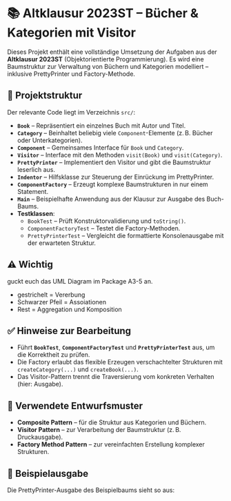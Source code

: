 # 📚 Altklausur 2023ST – Bücher & Kategorien mit Visitor

Dieses Projekt enthält eine vollständige Umsetzung der Aufgaben aus der **Altklausur 2023ST** (Objektorientierte Programmierung). Es wird eine Baumstruktur zur Verwaltung von Büchern und Kategorien modelliert – inklusive PrettyPrinter und Factory-Methode.

## 📁 Projektstruktur

Der relevante Code liegt im Verzeichnis `src/`:

- **`Book`** – Repräsentiert ein einzelnes Buch mit Autor und Titel.
- **`Category`** – Beinhaltet beliebig viele `Component`-Elemente (z. B. Bücher oder Unterkategorien).
- **`Component`** – Gemeinsames Interface für `Book` und `Category`.
- **`Visitor`** – Interface mit den Methoden `visit(Book)` und `visit(Category)`.
- **`PrettyPrinter`** – Implementiert den Visitor und gibt die Baumstruktur leserlich aus.
- **`Indentor`** – Hilfsklasse zur Steuerung der Einrückung im PrettyPrinter.
- **`ComponentFactory`** – Erzeugt komplexe Baumstrukturen in nur einem Statement.
- **`Main`** – Beispielhafte Anwendung aus der Klausur zur Ausgabe des Buch-Baums.
- **Testklassen**:
    - `BookTest` – Prüft Konstruktorvalidierung und `toString()`.
    - `ComponentFactoryTest` – Testet die Factory-Methoden.
    - `PrettyPrinterTest` – Vergleicht die formattierte Konsolenausgabe mit der erwarteten Struktur.
## ⚠️ Wichtig

guckt euch das UML Diagram im Package A3-5 an.
- gestrichelt = Vererbung
- Schwarzer Pfeil = Assoiationen
- Rest = Aggregation und Komposition

## ✅ Hinweise zur Bearbeitung

- Führt **`BookTest`**, **`ComponentFactoryTest`** und **`PrettyPrinterTest`** aus, um die Korrektheit zu prüfen.
- Die Factory erlaubt das flexible Erzeugen verschachtelter Strukturen mit `createCategory(...)` und `createBook(...)`.
- Das Visitor-Pattern trennt die Traversierung vom konkreten Verhalten (hier: Ausgabe).

## 🧩 Verwendete Entwurfsmuster

- **Composite Pattern** – für die Struktur aus Kategorien und Büchern.
- **Visitor Pattern** – zur Verarbeitung der Baumstruktur (z. B. Druckausgabe).
- **Factory Method Pattern** – zur vereinfachten Erstellung komplexer Strukturen.

## 🧪 Beispielausgabe

Die PrettyPrinter-Ausgabe des Beispielbaums sieht so aus:

